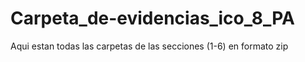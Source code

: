 # Carpeta_de-evidencias_ico_8_PA
Aqui estan todas las carpetas de las secciones (1-6) en formato zip 
